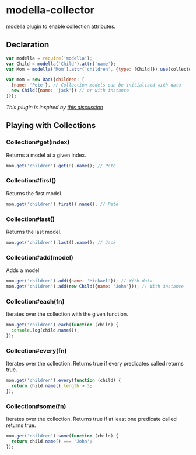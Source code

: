 # modella-collector

[modella](http://github.com/modella/modella) plugin to enable collection attributes.

## Declaration

```js
var modella = require('modella');
var Child = modella('Child').attr('name');
var Mom = modella('Mom').attr('children', {type: [Child]}).use(collector);

var mom = new Dad({children: [
  {name: 'Pete'}, // Collection models can be initialized with data
  new Child({name: 'jack'}) // or with instance
]});
```

_This plugin is inspired by [this discussion](https://github.com/modella/modella/issues/24)_

## Playing with Collections


### Collection#get(index)

Returns a model at a given index.

```js
mom.get('children').get(0).name(); // Pete
```

### Collection#first()

Returns the first model.

```js
mom.get('children').first().name(); // Pete
```

### Collection#last()

Returns the last model.

```js
mom.get('children').last().name(); // Jack
```

### Collection#add(model)

Adds a model

```js
mom.get('children').add({name: 'Mickael'}); // With data
mom.get('children').add(new Child({name: 'John'})); // With instance
```

### Collection#each(fn)

Iterates over the collection with the given function.

```js
mom.get('children').each(function (child) {
  console.log(child.name());
});
```

### Collection#every(fn)

Iterates over the collection.
Returns true if every predicates called returns true.

```js
mom.get('children').every(function (child) {
  return child.name().length > 3;
});
```
### Collection#some(fn)

Iterates over the collection.
Returns true if at least one predicate called returns true.

```js
mom.get('children').some(function (child) {
  return child.name() === 'John';
});
```


